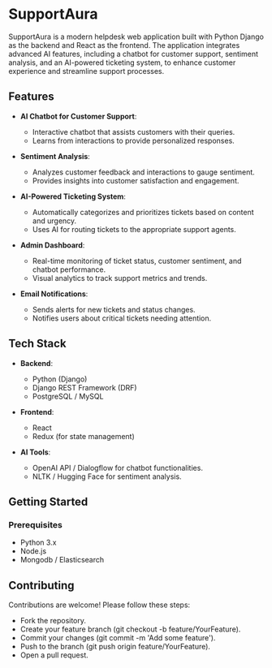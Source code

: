 # SupportAura

SupportAura is a modern helpdesk web application built with Python Django as the backend and React as the frontend. The application integrates advanced AI features, including a chatbot for customer support, sentiment analysis, and an AI-powered ticketing system, to enhance customer experience and streamline support processes.

## Features

- **AI Chatbot for Customer Support**: 
  - Interactive chatbot that assists customers with their queries.
  - Learns from interactions to provide personalized responses.

- **Sentiment Analysis**: 
  - Analyzes customer feedback and interactions to gauge sentiment.
  - Provides insights into customer satisfaction and engagement.

- **AI-Powered Ticketing System**: 
  - Automatically categorizes and prioritizes tickets based on content and urgency.
  - Uses AI for routing tickets to the appropriate support agents.

- **Admin Dashboard**: 
  - Real-time monitoring of ticket status, customer sentiment, and chatbot performance.
  - Visual analytics to track support metrics and trends.

- **Email Notifications**: 
  - Sends alerts for new tickets and status changes.
  - Notifies users about critical tickets needing attention.

## Tech Stack

- **Backend**: 
  - Python (Django)
  - Django REST Framework (DRF)
  - PostgreSQL / MySQL

- **Frontend**: 
  - React
  - Redux (for state management)

- **AI Tools**: 
  - OpenAI API / Dialogflow for chatbot functionalities.
  - NLTK / Hugging Face for sentiment analysis.

## Getting Started

### Prerequisites

- Python 3.x
- Node.js
- Mongodb / Elasticsearch

## Contributing


Contributions are welcome! Please follow these steps:

- Fork the repository.
- Create your feature branch (git checkout -b feature/YourFeature).
- Commit your changes (git commit -m 'Add some feature').
- Push to the branch (git push origin feature/YourFeature).
- Open a pull request.
